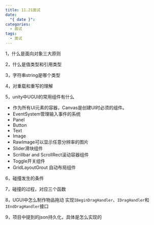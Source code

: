 ```yaml
---
title: 11.21面试
date:
  "{ date }": 
categories:
  - 面试
tags:
  - 面试
---
```


1，什么是面向对象三大原则

2，什么是值类型和引用类型

3，字符串string是哪个类型

4，对重载和重写的理解

5，unity中UGUI的常用组件有什么
- 作为所有UI元素的容器，Canvas是创建UI时必须的组件。
- EventSystem管理输入事件的系统
- Panel
- Button
- Text
- Image
- RawImage可以显示任意分辨率的图片
- Slider滑块组件
- Scrillbar and ScrollRect滚动容器组件
- Toggle开关组件
- GridLayoutGrout 自动布局组件

6，碰撞发生的条件

7，碰撞的过程，对应三个函数

8，UGUI中怎么制作物品拖动
实现`IBeginDragHandler`、`IDragHandler`和`IEndDragHandler`接口

9，项目中提到的json持久化，具体是怎么实现的